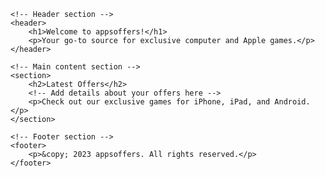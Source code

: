 <!DOCTYPE html>
<html lang="en">
<head>
    <meta charset="UTF-8">
    <meta name="viewport" content="width=device-width, initial-scale=1.0">
    <title>appsoffers</title>
    <!-- Add your preferred styles here -->
    <style>
        body {
            font-family: Arial, sans-serif;
            /* Add more styles as needed */
        }
    </style>
</head>
<body>

    <!-- Header section -->
    <header>
        <h1>Welcome to appsoffers!</h1>
        <p>Your go-to source for exclusive computer and Apple games.</p>
    </header>

    <!-- Main content section -->
    <section>
        <h2>Latest Offers</h2>
        <!-- Add details about your offers here -->
        <p>Check out our exclusive games for iPhone, iPad, and Android.</p>
    </section>

    <!-- Footer section -->
    <footer>
        <p>&copy; 2023 appsoffers. All rights reserved.</p>
    </footer>

</body>
</html>

